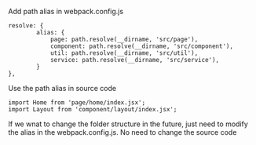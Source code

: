 Add path alias in webpack.config.js
```
resolve: {
        alias: {
            page: path.resolve(__dirname, 'src/page'),
            component: path.resolve(__dirname, 'src/component'),
            util: path.resolve(__dirname, 'src/util'),
            service: path.resolve(__dirname, 'src/service'),
        }
},
```

Use the path alias in source code
```
import Home from 'page/home/index.jsx';
import Layout from 'component/layout/index.jsx';
```

If we wnat to change the folder structure in the future, just need to modify the alias in the webpack.config.js.
No need to change the source code



